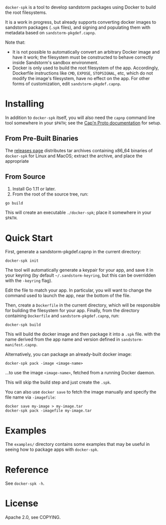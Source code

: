 `docker-spk` is a tool to develop sandstorm packages using Docker to
build the root filesystems.

It is a work in progress, but already supports converting docker images
to sandstorm packages (`.spk` files), and signing and populating them
with metadata based on `sandstorm-pkgdef.capnp`.

Note that:

* It is not possible to automatically convert an arbitrary Docker image
  and have it work; the filesystem must be constructed to behave
  correctly inside Sandstorm's sandbox environment.
* Docker is only used to build the root filesystem of the app.
  Accordingly, Dockerfile instructions like `CMD`, `EXPOSE`,
  `STOPSIGNAL`, etc, which do not modify the image's filesystem, have
  no effect on the app. For other forms of customization, edit
  `sandstorm-pkgdef.capnp`.

# Installing

In addition to `docker-spk` itself, you will also need the `capnp`
command line tool somewhere in your `$PATH`; see the [Cap'n Proto
documentation][capnp-install] for setup.

## From Pre-Built Binaries

The [releases page][releases] distributes tar archives containing x86_64
binaries of `docker-spk` for Linux and MacOS; extract the archive, and
place the appropriate

## From Source

1. Install Go 1.11 or later.
2. From the root of the source tree, run:

```sh
go build
```

This will create an executable `./docker-spk`; place it somewhere in
your `$PATH`.

# Quick Start

First, generate a sandstorm-pkgdef.capnp in the current directory:

```
docker-spk init
```

The tool will automatically generate a keypair for your app, and save it
in your keyring (by default `~/.sandstorm-keyring`, but this can be
overridden with the `-keyring` flag).

Edit the file to match your app. In particular, you will want to change
the command used to launch the app, near the bottom of the file.

Then, create a `Dockerfile` in the current directory, which will be
responsible for building the filesystem for your app. Finally, from the
directory containing `Dockerfile` and `sandstorm-pkgdef.capnp`, run:

```
docker-spk build
```

This will build the docker image and then package it into a `.spk` file.
with the name derived from the app name and version defined in
`sandstorm-manifest.capnp`.

Alternatively, you can package an already-built docker image:

```
docker-spk pack -image <image-name>
```

...to use the image `<image-name>`, fetched from a running Docker
daemon.

This will skip the build step and just create the `.spk`.

You can also use `docker save` to fetch the image manually and specify
the file name via `-imagefile`:

```
docker save my-image > my-image.tar
docker-spk pack -imagefile my-image.tar
```

# Examples

The `examples/` directory contains some examples that may be useful in
seeing how to package apps with `docker-spk`.

# Reference

See `docker-spk -h`.

# License

Apache 2.0, see COPYING.

[capnp-install]: https://capnproto.org/install.html
[releases]: https://github.com/zenhack/docker-spk/releases
